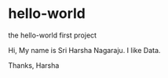# hello-world
the hello-world first project

Hi, My name is Sri Harsha Nagaraju. I like Data.

Thanks, 
Harsha
